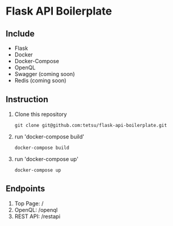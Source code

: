 # Flask API Boilerplate

## Include
- Flask
- Docker
- Docker-Compose
- OpenQL
- Swagger (coming soon)
- Redis (coming soon)

## Instruction
1. Clone this repository
    ```
    git clone git@github.com:tetsu/flask-api-boilerplate.git
    ```
1. run 'docker-compose build'
    ```
    docker-compose build
    ```
1. run 'docker-compose up'
    ```
    docker-compose up
    ```

## Endpoints
1. Top Page: /
1. OpenQL: /openql
1. REST API: /restapi
